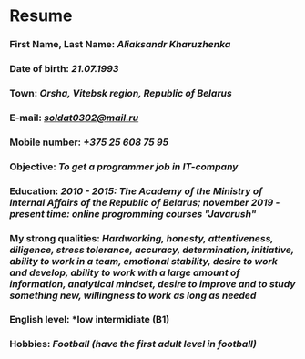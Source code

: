 # **Resume**
### First Name, Last Name: *Aliaksandr Kharuzhenka* 
### Date of birth: *21.07.1993*
### Town: *Orsha, Vitebsk region, Republic of Belarus*
### E-mail: *soldat0302@mail.ru*
### Mobile number: *+375 25 608 75 95*
### Objective: *To get a programmer job in IT-company*
### Education: *2010 - 2015: Thе Academy of the Ministry of Internal Affairs of the Republic of Belarus; november 2019 - present time: online progromming courses "Javarush"*
### My strong qualities: *Hardworking, honesty, attentiveness, diligence, stress tolerance, accuracy, determination, initiative, ability to work in a team, emotional stability, desire to work and develop, ability to work with a large amount of information, analytical mindset, desire to improve and to study something new, willingness to work as long as needed*
### English level: *low intermidiate (B1)
### Hobbies: *Football (have the first adult level in football)*
